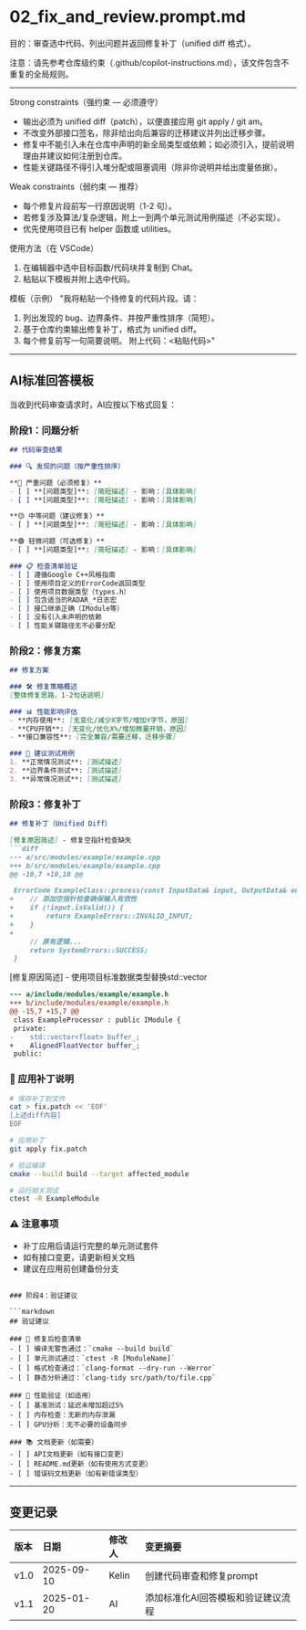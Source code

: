 # 02_fix_and_review.prompt.md
目的：审查选中代码、列出问题并返回修复补丁（unified diff 格式）。

注意：请先参考仓库级约束（.github/copilot-instructions.md），该文件包含不重复的全局规则。

---
Strong constraints（强约束 — 必须遵守）
- 输出必须为 unified diff（patch），以便直接应用 git apply / git am。
- 不改变外部接口签名，除非给出向后兼容的迁移建议并列出迁移步骤。
- 修复中不能引入未在仓库中声明的新全局类型或依赖；如必须引入，提前说明理由并建议如何注册到仓库。
- 性能关键路径不得引入堆分配或阻塞调用（除非你说明并给出度量依据）。

Weak constraints（弱约束 — 推荐）
- 每个修复片段前写一行原因说明（1-2 句）。
- 若修复涉及算法/复杂逻辑，附上一到两个单元测试用例描述（不必实现）。
- 优先使用项目已有 helper 函数或 utilities。

使用方法（在 VSCode）
1. 在编辑器中选中目标函数/代码块并复制到 Chat。
2. 粘贴以下模板并附上选中代码。

模板（示例）
"我将粘贴一个待修复的代码片段。请：
1) 列出发现的 bug、边界条件、并按严重性排序（简短）。
2) 基于仓库约束输出修复补丁，格式为 unified diff。
3) 每个修复前写一句简要说明。
附上代码：<粘贴代码>"

---

## AI标准回答模板

当收到代码审查请求时，AI应按以下格式回复：

### 阶段1：问题分析

```markdown
## 代码审查结果

### 🔍 发现的问题（按严重性排序）

**🔴 严重问题（必须修复）**
- [ ] **[问题类型]**: [简短描述] - 影响：[具体影响]
- [ ] **[问题类型]**: [简短描述] - 影响：[具体影响]

**🟡 中等问题（建议修复）**
- [ ] **[问题类型]**: [简短描述] - 影响：[具体影响]

**🟢 轻微问题（可选修复）**
- [ ] **[问题类型]**: [简短描述] - 影响：[具体影响]

### 📋 检查清单验证
- [ ] 遵循Google C++风格指南
- [ ] 使用项目定义的ErrorCode返回类型
- [ ] 使用项目数据类型（types.h）
- [ ] 包含适当的RADAR_*日志宏
- [ ] 接口继承正确（IModule等）
- [ ] 没有引入未声明的依赖
- [ ] 性能关键路径无不必要分配
```

### 阶段2：修复方案

```markdown
## 修复方案

### 🛠️ 修复策略概述
[整体修复思路，1-2句话说明]

### 📊 性能影响评估
- **内存使用**: [无变化/减少X字节/增加Y字节，原因]
- **CPU开销**: [无变化/优化X%/增加微量开销，原因]
- **接口兼容性**: [完全兼容/需要迁移，迁移步骤]

### 🧪 建议测试用例
1. **正常情况测试**: [测试描述]
2. **边界条件测试**: [测试描述]
3. **异常情况测试**: [测试描述]
```

### 阶段3：修复补丁

```markdown
## 修复补丁（Unified Diff）

[修复原因简述] - 修复空指针检查缺失
```diff
--- a/src/modules/example/example.cpp
+++ b/src/modules/example/example.cpp
@@ -10,7 +10,10 @@

 ErrorCode ExampleClass::process(const InputData& input, OutputData& output) {
+    // 添加空指针检查确保输入有效性
+    if (!input.isValid()) {
+        return ExampleErrors::INVALID_INPUT;
+    }
+
     // 原有逻辑...
     return SystemErrors::SUCCESS;
 }
```

[修复原因简述] - 使用项目标准数据类型替换std::vector
```diff
--- a/include/modules/example/example.h
+++ b/include/modules/example/example.h
@@ -15,7 +15,7 @@
 class ExampleProcessor : public IModule {
 private:
-    std::vector<float> buffer_;
+    AlignedFloatVector buffer_;
 public:
```

### 🔧 应用补丁说明
```bash
# 保存补丁到文件
cat > fix.patch << 'EOF'
[上述diff内容]
EOF

# 应用补丁
git apply fix.patch

# 验证编译
cmake --build build --target affected_module

# 运行相关测试
ctest -R ExampleModule
```

### ⚠️ 注意事项
- 补丁应用后请运行完整的单元测试套件
- 如有接口变更，请更新相关文档
- 建议在应用前创建备份分支
```

### 阶段4：验证建议

```markdown
## 验证建议

### 📝 修复后检查清单
- [ ] 编译无警告通过：`cmake --build build`
- [ ] 单元测试通过：`ctest -R [ModuleName]`
- [ ] 格式检查通过：`clang-format --dry-run --Werror`
- [ ] 静态分析通过：`clang-tidy src/path/to/file.cpp`

### 🎯 性能验证（如适用）
- [ ] 基准测试：延迟未增加超过5%
- [ ] 内存检查：无新的内存泄漏
- [ ] GPU分析：无不必要的设备同步

### 📚 文档更新（如需要）
- [ ] API文档更新（如有接口变更）
- [ ] README.md更新（如有使用方式变更）
- [ ] 错误码文档更新（如有新错误类型）
```

---

## 变更记录

| 版本 | 日期       | 修改人 | 变更摘要                           |
| :--- | :--------- | :----- | :--------------------------------- |
| v1.0 | 2025-09-10 | Kelin  | 创建代码审查和修复prompt           |
| v1.1 | 2025-01-20 | AI     | 添加标准化AI回答模板和验证建议流程 |
